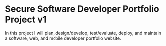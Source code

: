 # Secure Software Developer Portfolio Project v1
In this project I will plan, design/develop, test/evaluate, deploy, and maintain a software, web, and mobile developer portfolio website.

